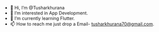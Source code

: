 - 👋 Hi, I’m @Tusharkhurana
- 👀 I’m interested in App Development.
- 🌱 I’m currently learning Flutter.
- 📫 How to reach me just drop a Email- tusharkhurana70@gmail.com.

<!---
Tusharkhurana70/Tusharkhurana70 is a ✨ special ✨ repository because its `README.md` (this file) appears on your GitHub profile.
You can click the Preview link to take a look at your changes.
--->
